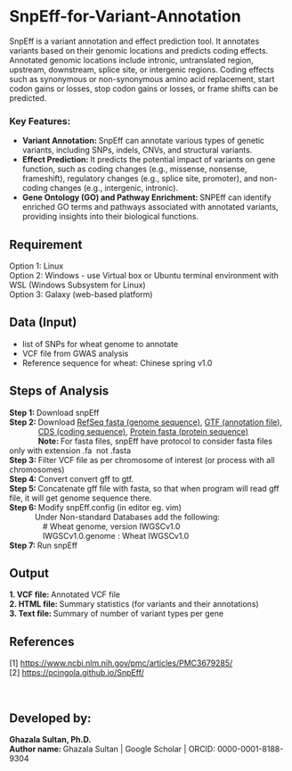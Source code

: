 # SnpEff-for-Variant-Annotation

SnpEff is a variant annotation and effect prediction tool. It annotates variants based on their genomic locations and predicts coding effects. Annotated genomic locations include intronic, untranslated region, upstream, downstream, splice site, or intergenic regions. Coding effects such as synonymous or non-synonymous amino acid replacement, start codon gains or losses, stop codon gains or losses, or frame shifts can be predicted.

### Key Features:
- <b> Variant Annotation: </b> SnpEff can annotate various types of genetic variants, including SNPs, indels, CNVs, and structural variants.
- <b> Effect Prediction: </b> It predicts the potential impact of variants on gene function, such as coding changes (e.g., missense, nonsense, frameshift), regulatory changes (e.g., splice site, promoter), and non-coding changes (e.g., intergenic, intronic).
- <b> Gene Ontology (GO) and Pathway Enrichment: </b> SNPEff can identify enriched GO terms and pathways associated with annotated variants, providing insights into their biological functions.

## Requirement
Option 1: Linux <br/>
Option 2: Windows - use Virtual box or Ubuntu terminal environment with WSL (Windows Subsystem for Linux) <br/>
Option 3: Galaxy (web-based platform) <br/>

## Data (Input)
- list of SNPs for wheat genome to annotate
- VCF file from GWAS analysis
- Reference sequence for wheat: Chinese spring v1.0

## Steps of Analysis
<b> Step 1: </b> Download snpEff <br/>
<b> Step 2: </b> Download [RefSeq fasta (genome sequence)](https://urgi.versailles.inra.fr/download/iwgsc/IWGSC_RefSeq_Assemblies/v1.0/iwgsc_refseqv1.0_all_chromosomes.zip), 
[GTF (annotation file)](http://ftp.ensemblgenomes.org/pub/plants/release-52/gtf/triticum_aestivum/Triticum_aestivum.IWGSC.52.gtf.gz), 
<br>
&emsp;&emsp; &nbsp;&nbsp;&nbsp;&nbsp; [CDS (coding sequence)](http://ftp.ensemblgenomes.org/pub/plants/release-52/fasta/triticum_aestivum/cds/Triticum_aestivum.IWGSC.cds.all.fa.gz), 
[Protein fasta (protein sequence)](http://ftp.ensemblgenomes.org/pub/plants/release-52/fasta/triticum_aes) <br/>
&emsp;&emsp; &nbsp;&nbsp;&nbsp;&nbsp; <b> Note: </b> For fasta files, snpEff have protocol to consider fasta files only with extension .fa  not .fasta <br/>
<b> Step 3: </b> Filter VCF file as per chromosome of interest (or process with all chromosomes) <br/>
<b> Step 4: </b> Convert convert gff to gtf. <br/>
<b> Step 5: </b> Concatenate gff file with fasta, so that when program will read gff file, it will get genome sequence there. <br/>
<b> Step 6: </b> Modify snpEff.config (in editor eg. vim) <br/>
&emsp;&emsp;&emsp; Under Non-standard Databases add the following: <br/>
&emsp;&emsp;&emsp;&emsp; # Wheat genome, version IWGSCv1.0 <br/>
&emsp;&emsp;&emsp;&emsp; IWGSCv1.0.genome : Wheat IWGSCv1.0 <br/>
<b> Step 7: </b> Run snpEff <br/>

## Output
<b> 1. VCF file: </b> Annotated VCF file <br/>
<b> 2. HTML file: </b> Summary statistics (for variants and their annotations) <br/>
<b> 3. Text file: </b> Summary of number of variant types per gene <br/>

## References
[1] https://www.ncbi.nlm.nih.gov/pmc/articles/PMC3679285/ <br/>
[2] https://pcingola.github.io/SnpEff/

<br>

## Developed by:
<b> Ghazala Sultan, Ph.D. </b> 
<br>
<b> Author name: </b> Ghazala Sultan | Google Scholar | ORCID: 0000-0001-8188-9304
